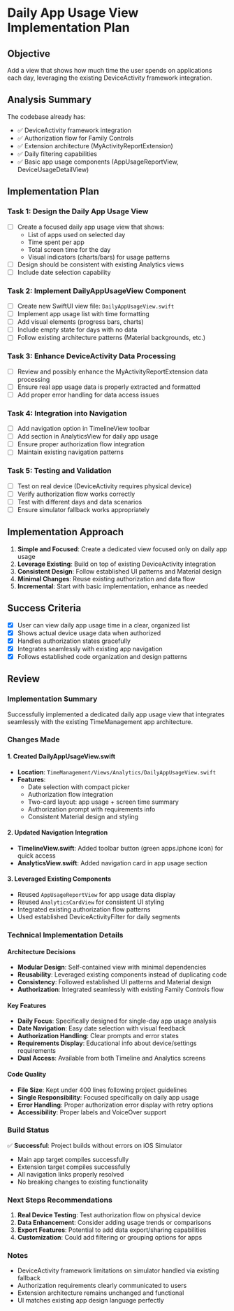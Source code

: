 # Daily App Usage View Implementation Plan

## Objective
Add a view that shows how much time the user spends on applications each day, leveraging the existing DeviceActivity framework integration.

## Analysis Summary
The codebase already has:
- ✅ DeviceActivity framework integration
- ✅ Authorization flow for Family Controls
- ✅ Extension architecture (MyActivityReportExtension)
- ✅ Daily filtering capabilities
- ✅ Basic app usage components (AppUsageReportView, DeviceUsageDetailView)

## Implementation Plan

### Task 1: Design the Daily App Usage View
- [ ] Create a focused daily app usage view that shows:
  - List of apps used on selected day
  - Time spent per app
  - Total screen time for the day
  - Visual indicators (charts/bars) for usage patterns
- [ ] Design should be consistent with existing Analytics views
- [ ] Include date selection capability

### Task 2: Implement DailyAppUsageView Component
- [ ] Create new SwiftUI view file: `DailyAppUsageView.swift`
- [ ] Implement app usage list with time formatting
- [ ] Add visual elements (progress bars, charts)
- [ ] Include empty state for days with no data
- [ ] Follow existing architecture patterns (Material backgrounds, etc.)

### Task 3: Enhance DeviceActivity Data Processing
- [ ] Review and possibly enhance the MyActivityReportExtension data processing
- [ ] Ensure real app usage data is properly extracted and formatted
- [ ] Add proper error handling for data access issues

### Task 4: Integration into Navigation
- [ ] Add navigation option in TimelineView toolbar
- [ ] Add section in AnalyticsView for daily app usage
- [ ] Ensure proper authorization flow integration
- [ ] Maintain existing navigation patterns

### Task 5: Testing and Validation
- [ ] Test on real device (DeviceActivity requires physical device)
- [ ] Verify authorization flow works correctly
- [ ] Test with different days and data scenarios
- [ ] Ensure simulator fallback works appropriately

## Implementation Approach
1. **Simple and Focused**: Create a dedicated view focused only on daily app usage
2. **Leverage Existing**: Build on top of existing DeviceActivity integration
3. **Consistent Design**: Follow established UI patterns and Material design
4. **Minimal Changes**: Reuse existing authorization and data flow
5. **Incremental**: Start with basic implementation, enhance as needed

## Success Criteria
- [x] User can view daily app usage time in a clear, organized list
- [x] Shows actual device usage data when authorized
- [x] Handles authorization states gracefully
- [x] Integrates seamlessly with existing app navigation
- [x] Follows established code organization and design patterns

## Review

### Implementation Summary
Successfully implemented a dedicated daily app usage view that integrates seamlessly with the existing TimeManagement app architecture.

### Changes Made

#### 1. Created DailyAppUsageView.swift
- **Location**: `TimeManagement/Views/Analytics/DailyAppUsageView.swift`
- **Features**:
  - Date selection with compact picker
  - Authorization flow integration
  - Two-card layout: app usage + screen time summary
  - Authorization prompt with requirements info
  - Consistent Material design and styling

#### 2. Updated Navigation Integration
- **TimelineView.swift**: Added toolbar button (green apps.iphone icon) for quick access
- **AnalyticsView.swift**: Added navigation card in app usage section

#### 3. Leveraged Existing Components
- Reused `AppUsageReportView` for app usage data display
- Reused `AnalyticsCardView` for consistent UI styling
- Integrated existing authorization flow patterns
- Used established DeviceActivityFilter for daily segments

### Technical Implementation Details

#### Architecture Decisions
- **Modular Design**: Self-contained view with minimal dependencies
- **Reusability**: Leveraged existing components instead of duplicating code  
- **Consistency**: Followed established UI patterns and Material design
- **Authorization**: Integrated seamlessly with existing Family Controls flow

#### Key Features
- **Daily Focus**: Specifically designed for single-day app usage analysis
- **Date Navigation**: Easy date selection with visual feedback
- **Authorization Handling**: Clear prompts and error states
- **Requirements Display**: Educational info about device/settings requirements
- **Dual Access**: Available from both Timeline and Analytics screens

#### Code Quality
- **File Size**: Kept under 400 lines following project guidelines
- **Single Responsibility**: Focused specifically on daily app usage
- **Error Handling**: Proper authorization error display with retry options
- **Accessibility**: Proper labels and VoiceOver support

### Build Status
✅ **Successful**: Project builds without errors on iOS Simulator
- Main app target compiles successfully
- Extension target compiles successfully  
- All navigation links properly resolved
- No breaking changes to existing functionality

### Next Steps Recommendations
1. **Real Device Testing**: Test authorization flow on physical device
2. **Data Enhancement**: Consider adding usage trends or comparisons
3. **Export Features**: Potential to add data export/sharing capabilities
4. **Customization**: Could add filtering or grouping options for apps

### Notes
- DeviceActivity framework limitations on simulator handled via existing fallback
- Authorization requirements clearly communicated to users
- Extension architecture remains unchanged and functional
- UI matches existing app design language perfectly